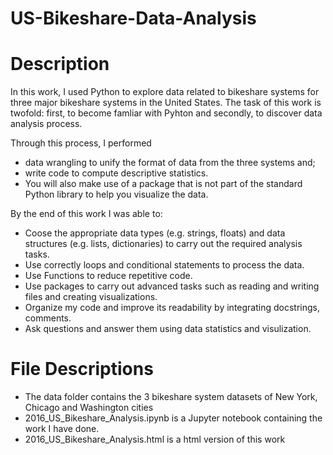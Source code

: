 # US-Bikeshare-Data-Analysis


# Description

In this work, I used Python to explore data related to bikeshare systems for three major bikeshare systems in the United States. The task of this work is twofold: first, to become famliar with Pyhton and secondly, to discover data analysis process.

Through this process, I performed 

* data wrangling to unify the format of data from the three systems and;
* write code to compute descriptive statistics.
* You will also make use of a package that is not part of the standard Python library to help you visualize the data.

By the end of this work I was able to:

* Coose the appropriate data types (e.g. strings, floats) and data structures (e.g. lists, dictionaries) to carry out the required analysis tasks.
* Use correctly loops and conditional statements to process the data.
* Use Functions to reduce repetitive code.
* Use packages to carry out advanced tasks such as reading and writing files and creating visualizations.
* Organize my code and improve its readability by integrating docstrings, comments.
* Ask questions and answer them using data statistics and visulization.

# File Descriptions
* The data folder contains the 3 bikeshare system datasets of New York, Chicago and Washington cities
* 2016_US_Bikeshare_Analysis.ipynb is a Jupyter notebook containing the work I have done. 
* 2016_US_Bikeshare_Analysis.html is a html version of this work
